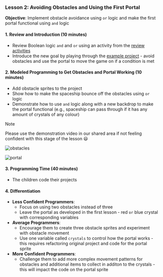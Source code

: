 ### Lesson 2: Avoiding Obstacles and Using the First Portal

**Objective**: Implement obstacle avoidance using `or` logic and make the first portal functional using `and` logic

#### 1. Review and Introduction (10 minutes)
- Review Boolean logic `and` and `or` using an activity from the [review activities]()
- Introduce the new goal by playing through the [example project]() - avoid obstacles and use the portal to move the game on if a condition is met

#### 2. Modeled Programming to Get Obstacles and Portal Working (10 minutes)
- Add obstacle sprites to the project
- Show how to make the spaceship bounce off the obstacles using `or` logic
- Demonstrate how to use `and` logic along with a new backdrop to make the portal functional (e.g., spaceship can pass through if it has any amount of crystals of any colour)

>[!NOTE]
>Please use the demonstration video in our shared area if not feeling confident with this stage of the lesson :smiley:

![obstacles]()

![portal]()

#### 3. Programming Time (40 minutes)
- The children code their projects

#### 4. Differentiation
- **Less Confident Programmers**: 
  - Focus on using two obstacles instead of three
  - Leave the portal as developed in the first lesson - red `or` blue crystal with corresponding variables
- **Average Programmers**: 
  - Encourage them to create three obstacle sprites and experiment with obstacle movement
  - Use one variable called `crystals` to control how the portal works - this requires refactoring original project and code for the portal sprite
- **More Confident Programmers**: 
  - Challenge them to add more complex movement patterns for obstacles and additional items to collect in additon to the crystals - this will impact the code on the portal sprite
